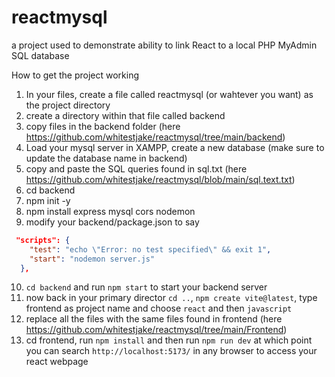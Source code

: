 # reactmysql
 a project used to demonstrate ability to link React to a local PHP MyAdmin SQL database

How to get the project working

1. In your files, create a file called reactmysql (or wahtever you want) as the project directory
2. create a directory within that file called backend
3. copy files in the backend folder (here https://github.com/whitestjake/reactmysql/tree/main/backend)
4. Load your mysql server in XAMPP, create a new database (make sure to update the database name in backend)
5. copy and paste the SQL queries found in sql.txt (here https://github.com/whitestjake/reactmysql/blob/main/sql.text.txt)
6. cd backend
7. npm init -y
8. npm install express mysql cors nodemon
9. modify your backend/package.json to say
```json
 "scripts": {
    "test": "echo \"Error: no test specified\" && exit 1",
    "start": "nodemon server.js"
  },
```
10. ```cd backend``` and run ```npm start``` to start your backend server
11. now back in your primary director ```cd ..```, ```npm create vite@latest```, type frontend as project name and choose ```react``` and then ```javascript```
12. replace all the files with the same files found in frontend (here https://github.com/whitestjake/reactmysql/tree/main/Frontend)
13. cd frontend, run ```npm install``` and then run ```npm run dev``` at which point you can search ```http://localhost:5173/``` in any browser to access your react webpage
